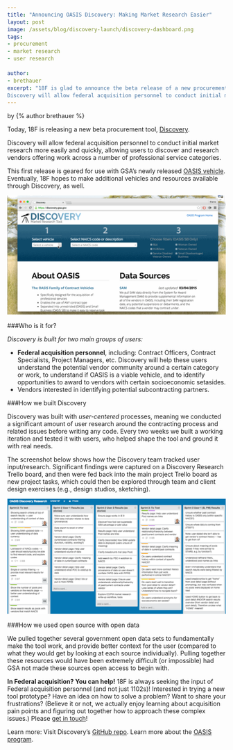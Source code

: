 ```yaml
---
title: "Announcing OASIS Discovery: Making Market Research Easier"
layout: post
image: /assets/blog/discovery-launch/discovery-dashboard.png
tags:
- procurement
- market research
- user research

author:
- brethauer
excerpt: "18F is glad to announce the beta release of a new procurement tool, Discovery.
Discovery will allow federal acquisition personnel to conduct initial market research more easily and quickly - allowing users to discover and research vendors offering work across a number of professional service categories. "
---
```


<p class="authors">
  by {% author brethauer %}
</p>


Today, 18F is releasing a new beta procurement tool, [Discovery](https://discovery.gsa.gov).

Discovery will allow federal acquisition personnel to conduct initial market research more easily and quickly, allowing users to discover and research vendors offering work across a number of professional service categories.

This first release is geared for use with GSA’s newly released [OASIS vehicle](http://www.federaltimes.com/story/government/acquisition/gsa-gwac/2014/12/17/oasis-signals-a-new-era-for-gsa/20549171/). Eventually, 18F hopes to make additional vehicles and resources available through Discovery, as well.

![Screen: Discovery Homepage](/assets/blog/discovery-launch/discovery-intro.gif)

###Who is it for?

*Discovery is built for two main groups of users:*

+ **Federal acquisition personnel**, including: Contract Officers, Contract Specialists, Project Managers, etc. Discovery will help these users understand the potential vendor community around a certain category or work, to understand if OASIS is a viable vehicle, and to identify opportunities to award to vendors with certain socioeconomic setasides.
+ Vendors interested in identifying potential subcontracting partners.

###How we built Discovery

Discovery was built with *user-centered* processes, meaning we conducted a significant amount of user research around the contracting process and related issues before writing any code. Every two weeks we built a working iteration and tested it with users, who helped shape the tool and ground it with real needs.

The screenshot below shows how the Discovery team tracked user input/research. Significant findings were captured on a Discovery Research Trello board, and then were fed back into the main project Trello board as new project tasks, which could then be explored through team and client design exercises (e.g., design studios, sketching).

![Trello Board for Discovery Research Process](/assets/blog/discovery-launch/trelloboard.png)

###How we used open source with open data

We pulled together several government open data sets to fundamentally make the tool work, and provide better context for the user (compared to what they would get by looking at each source individually).  Pulling together these resources would have been extremely difficult (or impossible) had GSA not made these sources open access to begin with.

   **In Federal acquisition? You can help!**
   18F is always seeking the input of Federal acquisition personnel (and not just 1102s)!  Interested in trying a new tool prototype? Have an idea on how to solve a problem? Want to share your frustrations? (Believe it or not, we actually enjoy learning about acquisition pain points and figuring out together how to approach these complex issues.)
   Please [get in touch](mailto:discovery-18f@gsa.gov)!

Learn more:
   Visit Discovery’s [GitHub repo](https://github.com/18F/discovery).
   Learn more about the [OASIS program](http://www.gsa.gov/portal/content/161367).